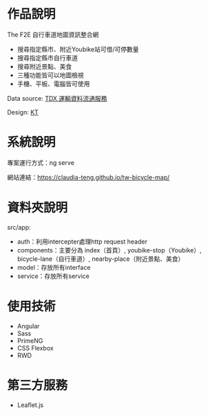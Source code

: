 # 作品說明

The F2E 自行車道地圖資訊整合網

- 搜尋指定縣市、附近Youbike站可借/可停數量
- 搜尋指定縣市自行車道
- 搜尋附近景點、美食
- 三種功能皆可以地圖檢視
- 手機、平板、電腦皆可使用

Data source: [TDX 運輸資料流通服務](https://tdx.transportdata.tw/)

Design: [KT](https://www.behance.net/KT_Designer)

# 系統說明
專案運行方式：ng serve

網站連結：https://claudia-teng.github.io/tw-bicycle-map/

# 資料夾說明

src/app:
- auth：利用intercepter處理http request header
- components：主要分為 index（首頁）, youbike-stop（Youbike）, bicycle-lane（自行車道）, nearby-place（附近景點、美食）
- model：存放所有interface
- service：存放所有service

# 使用技術

- Angular
- Sass
- PrimeNG
- CSS Flexbox
- RWD

# 第三方服務

- Leaflet.js

